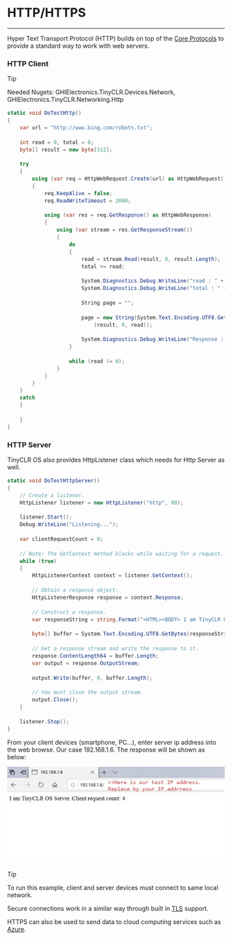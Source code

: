 # HTTP/HTTPS
---
Hyper Text Transport Protocol (HTTP) builds on top of the [Core Protocols](core-protocols.md) to provide a standard way to work with web servers.

### HTTP Client

>[!TIP]
>Needed Nugets: GHIElectronics.TinyCLR.Devices.Network, GHIElectronics.TinyCLR.Networking.Http

```cs
static void DoTestHttp()
{
    var url = "http://www.bing.com/robots.txt";

    int read = 0, total = 0;
    byte[] result = new byte[512];

    try
    {
        using (var req = HttpWebRequest.Create(url) as HttpWebRequest)
        {
            req.KeepAlive = false;                    
            req.ReadWriteTimeout = 2000;

            using (var res = req.GetResponse() as HttpWebResponse)
            {
                using (var stream = res.GetResponseStream())
                {
                    do
                    {
                        read = stream.Read(result, 0, result.Length);
                        total += read;

                        System.Diagnostics.Debug.WriteLine("read : " + read);
                        System.Diagnostics.Debug.WriteLine("total : " + total);

                        String page = "";

                        page = new String(System.Text.Encoding.UTF8.GetChars
                            (result, 0, read));

                        System.Diagnostics.Debug.WriteLine("Response : " + page);
                    }

                    while (read != 0);
                }
            }
        }  
    }
    catch
    {
                
    }
}

```

### HTTP Server

TinyCLR OS also provides HttpListener class which needs for Http Server as well. 

```cs
static void DoTestHttpServer()
{            
    // Create a listener.
    HttpListener listener = new HttpListener("http", 80);
    
    listener.Start();
    Debug.WriteLine("Listening...");

    var clientRequestCount = 0;
    
    // Note: The GetContext method blocks while waiting for a request. 
    while (true)
    {
        HttpListenerContext context = listener.GetContext();

        // Obtain a response object.
        HttpListenerResponse response = context.Response;
        
        // Construct a response.                
        var responseString = string.Format("<HTML><BODY> I am TinyCLR OS Server. Client request count: {0}</BODY></HTML>", ++clientRequestCount);                
        
        byte[] buffer = System.Text.Encoding.UTF8.GetBytes(responseString);
        
        // Get a response stream and write the response to it.
        response.ContentLength64 = buffer.Length;
        var output = response.OutputStream;

        output.Write(buffer, 0, buffer.Length);
        
        // You must close the output stream.
        output.Close();
    }

    listener.Stop();
}
```

From your client devices (smartphone, PC...), enter server ip address into the web browse. Our case 192.168.1.6. The response will be shown as below:

![ ](images/http-server.png)

> [!Tip]
> To run this example, client and server devices must connect to same local network.

Secure connections work in a similar way through built in [TLS](tls.md) support.

HTTPS can also be used to send data to cloud computing services such as [Azure](azure.md).
